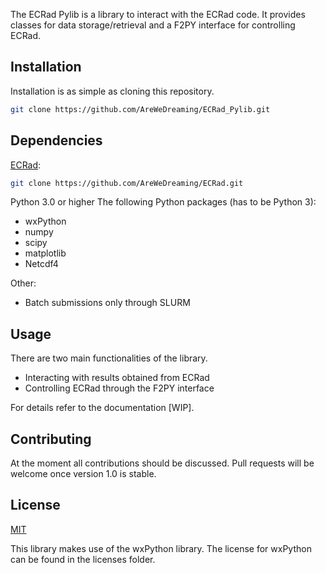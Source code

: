 The ECRad Pylib is a library to interact with the ECRad code. It provides classes for data storage/retrieval and a F2PY interface for controlling ECRad.

## Installation

Installation is as simple as cloning this repository.

```bash
git clone https://github.com/AreWeDreaming/ECRad_Pylib.git
```

## Dependencies
[ECRad](https://github.com/AreWeDreaming/ECRad):

```bash
git clone https://github.com/AreWeDreaming/ECRad.git
```

Python 3.0 or higher
The following Python packages (has to be Python 3):
* wxPython
* numpy
* scipy
* matplotlib
* Netcdf4

Other:
* Batch submissions only through SLURM

## Usage
There are two main functionalities of the library.
* Interacting with results obtained from ECRad
* Controlling ECRad through the F2PY interface

For details refer to the documentation [WIP].


## Contributing
At the moment all contributions should be discussed. Pull requests will be welcome once version 1.0 is stable.

## License
[MIT](https://choosealicense.com/licenses/mit/)

This library makes use of the wxPython library. The license for wxPython can be found in the licenses folder.
